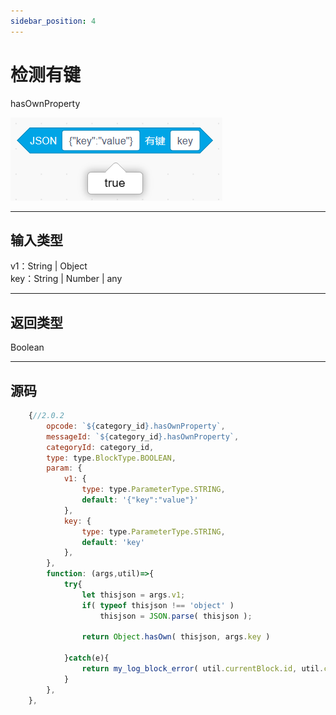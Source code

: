 ```yaml
---
sidebar_position: 4
---
```

# 检测有键

hasOwnProperty

![img](img\hasOwnProperty\image.png)  


***
## 输入类型
v1：String | Object  
key：String | Number | any


***
## 返回类型
Boolean


***
## 源码
```js title="/categorys/json.js"
    {//2.0.2
        opcode: `${category_id}.hasOwnProperty`,
        messageId: `${category_id}.hasOwnProperty`,
        categoryId: category_id,
        type: type.BlockType.BOOLEAN,
        param: {
            v1: {
                type: type.ParameterType.STRING,
                default: '{"key":"value"}'
            },
            key: {
                type: type.ParameterType.STRING,
                default: 'key'
            },
        },
        function: (args,util)=>{
            try{
                let thisjson = args.v1;
                if( typeof thisjson !== 'object' )
                    thisjson = JSON.parse( thisjson );

                return Object.hasOwn( thisjson, args.key )

            }catch(e){
                return my_log_block_error( util.currentBlock.id, util.currentBlock.opcode, e )
            }
        },
    },
```
